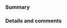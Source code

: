 <!--
⚠️ If you do not respect this template, your pull request will be closed.
⚠️ Your pull request title should be short detailed and understandable for all.
⚠️ If your pull request fixes an open issue, please link to the issue.

✅ I have added the tests to cover my changes.

-->

### Summary



### Details and comments



